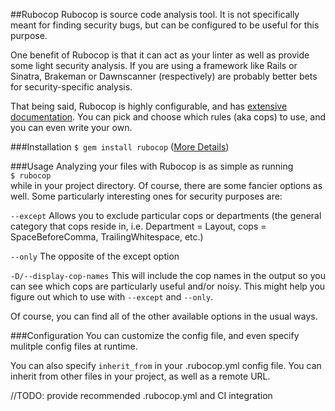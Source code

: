 ##Rubocop
Rubocop is source code analysis tool. It is not specifically meant for finding security bugs, but can be configured to be useful for this purpose.  

One benefit of Rubocop is that it can act as your linter as well as provide some light security analysis. If you are using a framework like Rails or Sinatra, Brakeman or Dawnscanner (respectively) are probably better bets for security-specific analysis. 

That being said, Rubocop is highly configurable, and has [extensive documentation](https://rubocop.readthedocs.io/en/latest/). You can pick and choose which rules (aka cops) to use, and you can even write your own. 

###Installation
`$ gem install rubocop` ([More Details](https://rubocop.readthedocs.io/en/latest/installation/))

###Usage
Analyzing your files with Rubocop is as simple as running  
`$ rubocop`  
while in your project directory. Of course, there are some fancier options as well. Some particularly interesting ones for security purposes are:  

`--except`  Allows you to exclude particular cops or departments (the general category that cops reside in, i.e. Department = Layout, cops = SpaceBeforeComma, TrailingWhitespace, etc.)

`--only`  The opposite of the except option

`-D/--display-cop-names`  This will include the cop names in the output so you can see which cops are particularly useful and/or noisy. This might help you figure out which to use with `--except` and `--only`. 

Of course, you can find all of the other available options in the usual ways.

###Configuration
You can customize the config file, and even specify mulitple config files at runtime.  

You can also specify `inherit_from` in your .rubocop.yml config file. You can inherit from other files in your project, as well as a remote URL. 

//TODO: provide recommended .rubocop.yml and CI integration